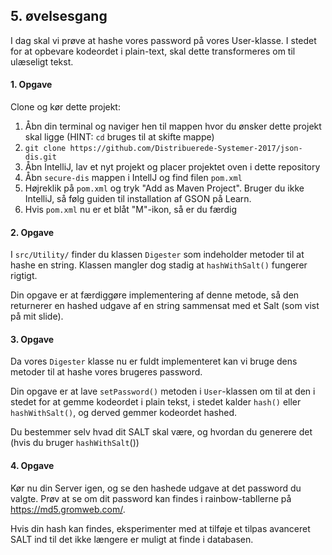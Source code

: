 ## 5. øvelsesgang

I dag skal vi prøve at hashe vores password på vores User-klasse. I stedet for at opbevare
kodeordet i plain-text, skal dette transformeres om til ulæseligt tekst.

#### 1. Opgave
Clone og kør dette projekt:

1. Åbn din terminal og naviger hen til mappen hvor du ønsker dette projekt skal ligge (HINT: `cd` bruges til at skifte mappe)
2. `git clone https://github.com/Distribuerede-Systemer-2017/json-dis.git`
3. Åbn IntelliJ, lav et nyt projekt og placer projektet oven i dette repository
4. Åbn `secure-dis` mappen i IntellJ og find filen `pom.xml`
5. Højreklik på `pom.xml` og tryk "Add as Maven Project". Bruger du ikke IntelliJ, så følg guiden til installation af GSON på  Learn.
6. Hvis `pom.xml` nu er et blåt "M"-ikon, så er du færdig

#### 2. Opgave
I `src/Utility/` finder du klassen `Digester` som indeholder metoder til at hashe en string. Klassen mangler
 dog stadig at `hashWithSalt()` fungerer rigtigt. 
 
Din opgave er at færdiggøre implementering af denne metode, så den returnerer en hashed udgave af en string sammensat med et Salt 
(som vist på mit slide).

#### 3. Opgave
Da vores `Digester` klasse nu er fuldt implementeret kan vi bruge dens metoder til at hashe vores brugeres
password. 

Din opgave er at lave `setPassword()` metoden i `User`-klassen om til at den i stedet for at gemme
 kodeordet i plain tekst, i stedet kalder `hash()` eller `hashWithSalt()`, og derved gemmer kodeordet
 hashed. 
 
Du bestemmer selv hvad dit SALT skal være, og hvordan du generere det (hvis du bruger `hashWithSalt`())

#### 4. Opgave
Kør nu din Server igen, og se den hashede udgave at det password du valgte. Prøv at se om dit password
kan findes i rainbow-tabllerne på https://md5.gromweb.com/.

Hvis din hash kan findes, eksperimenter med at tilføje et tilpas avanceret SALT ind til det ikke længere
er muligt at finde i databasen.
